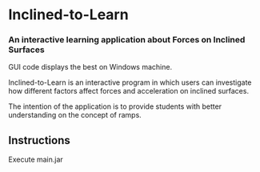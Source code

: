 # Inclined-to-Learn
### An interactive learning application about Forces on Inclined Surfaces

GUI code displays the best on Windows machine.

Inclined-to-Learn is an interactive program in which users can investigate how different factors affect forces and acceleration on inclined surfaces.

The intention of the application is to provide students with better understanding on the concept of ramps.

## Instructions
Execute main.jar
